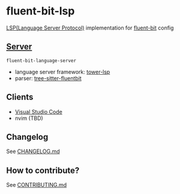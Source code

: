# fluent-bit-lsp
[LSP(Language Server Protocol)](https://microsoft.github.io/language-server-protocol/) implementation for [fluent-bit](https://fluentbit.io/) config

## [Server](./src)
`fluent-bit-language-server`
- language server framework: [tower-lsp](https://github.com/ebkalderon/tower-lsp)
- parser: [tree-sitter-fluentbit](https://github.com/sh-cho/tree-sitter-fluentbit)

## Clients
- [Visual Studio Code](./clients/vscode)
- nvim (TBD)

## Changelog
See [CHANGELOG.md](./CHANGELOG.md)

## How to contribute?
See [CONTRIBUTING.md](./CONTRIBUTING.md)
